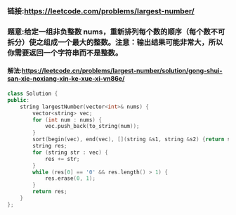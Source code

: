 ### 链接:https://leetcode.com/problems/largest-number/

### 题意:给定一组非负整数 nums，重新排列每个数的顺序（每个数不可拆分）使之组成一个最大的整数。注意：输出结果可能非常大，所以你需要返回一个字符串而不是整数。

#### 解法:https://leetcode.cn/problems/largest-number/solution/gong-shui-san-xie-noxiang-xin-ke-xue-xi-vn86e/

```c++
class Solution {
public:
    string largestNumber(vector<int>& nums) {
        vector<string> vec;
        for (int num : nums) {
            vec.push_back(to_string(num));
        }
        sort(begin(vec), end(vec), [](string &s1, string &s2) {return s1+s2 > s2 + s1;});
        string res;
        for (string str : vec) {
            res += str;
        }
        while (res[0] == '0' && res.length() > 1) {
            res.erase(0, 1);
        }
        return res;        
    }
};
```

